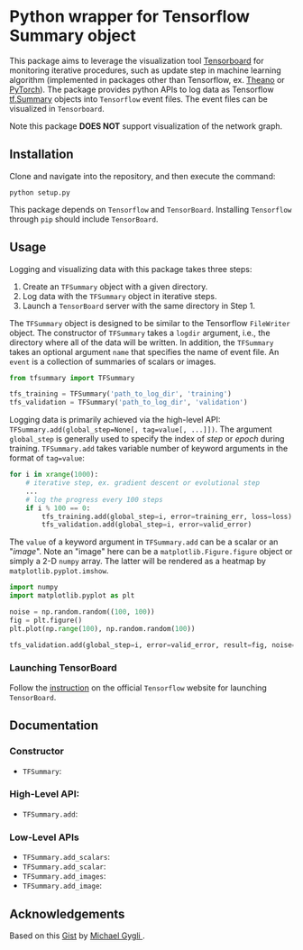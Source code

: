# Python wrapper for Tensorflow Summary object

This package aims to leverage the visualization tool
[Tensorboard](https://www.tensorflow.org/programmers_guide/summaries_and_tensorboard)
for monitoring iterative procedures, such as update step in machine learning
algorithm (implemented in packages other than Tensorflow,
ex. [Theano](https://github.com/Theano/Theano)
or [PyTorch](https://pytorch.org/)).
The package provides python APIs to log data as Tensorflow
[tf.Summary](https://www.tensorflow.org/api_docs/python/tf/summary) objects into `Tensorflow` event files. The event files can be visualized in `Tensorboard`.

Note this package **DOES NOT** support visualization of the network graph.
## Installation

Clone and navigate into the repository, and then execute the command:

    python setup.py

This package depends on `Tensorflow` and `TensorBoard`. Installing `Tensorflow` through `pip` should include `TensorBoard`.

## Usage

Logging and visualizing data with this package takes three steps:

1. Create an `TFSummary` object with a given directory.
2. Log data with the `TFSummary` object in iterative steps.
3. Launch a `TensorBoard` server with the same directory in Step 1.

The `TFSummary` object is designed to be similar to the Tensorflow `FileWriter` object. The constructor of `TFSummary` takes a `logdir` argument, i.e., the directory where all of the data will be written. In addition, the `TFSummary` takes an optional argument `name` that specifies the name of event file. An `event` is a collection of summaries of scalars or images.  

```python
from tfsummary import TFSummary

tfs_training = TFSummary('path_to_log_dir', 'training')
tfs_validation = TFSummary('path_to_log_dir', 'validation')
```

Logging data is primarily achieved via the high-level API: `TFSummary.add(global_step=None[, tag=value[, ...]])`. The argument `global_step` is generally used to specify the index of *step* or *epoch* during training. `TFSummary.add` takes variable number of keyword arguments in the format of `tag=value`:

```python
for i in xrange(1000):
    # iterative step, ex. gradient descent or evolutional step
    ...
    # log the progress every 100 steps
    if i % 100 == 0:
        tfs_training.add(global_step=i, error=training_err, loss=loss)
        tfs_validation.add(global_step=i, error=valid_error)
```
The `value` of a keyword argument in `TFSummary.add` can be a scalar or an "*image*". Note an "image" here can be a `matplotlib.Figure.figure` object or simply a 2-D `numpy` array. The latter will be rendered as a heatmap by
`matplotlib.pyplot.imshow`.

```python
import numpy
import matplotlib.pyplot as plt

noise = np.random.random((100, 100))
fig = plt.figure()
plt.plot(np.range(100), np.random.random(100))

tfs_validation.add(global_step=i, error=valid_error, result=fig, noise=noise)
```

### Launching TensorBoard

Follow the [instruction](https://www.tensorflow.org/programmers_guide/summaries_and_tensorboard#launching_tensorboard) on the official `Tensorflow` website for launching `TensorBoard`.

## Documentation

### Constructor

* `TFSummary`:

### High-Level API:

* `TFSummary.add`:

### Low-Level APIs

* `TFSummary.add_scalars`:
* `TFSummary.add_scalar`:
* `TFSummary.add_images`:
* `TFSummary.add_image`:

## Acknowledgements

Based on this [Gist](https://gist.github.com/gyglim/1f8dfb1b5c82627ae3efcfbbadb9f514) by [Michael Gygli
](https://github.com/gyglim).
